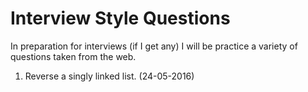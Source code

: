 # Interview Style Questions

In preparation for interviews (if I get any) I will be practice a variety of questions taken from the web.

1. Reverse a singly linked list. (24-05-2016)
